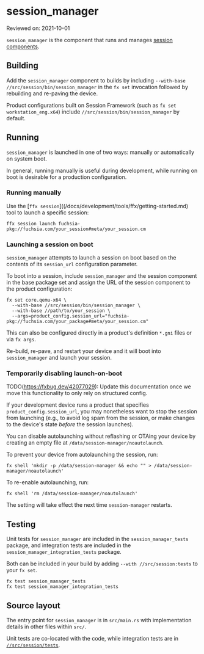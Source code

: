 # session_manager

Reviewed on: 2021-10-01

`session_manager` is the component that runs and manages [session components](glossary.session-component).

## Building

Add the `session_manager` component to builds by including `--with-base
//src/session/bin/session_manager` in the `fx set` invocation followed by
rebuilding and re-paving the device.

Product configurations built on Session Framework (such as `fx set
workstation_eng.x64`) include `//src/session/bin/session_manager` by default.

## Running

`session_manager` is launched in one of two ways: manually or automatically on
system boot.

In general, running manually is useful during development, while running on boot
is desirable for a production configuration.

### Running manually

Use the [`ffx session`]((/docs/development/tools/ffx/getting-started.md) tool
to launch a specific session:

```
ffx session launch fuchsia-pkg://fuchsia.com/your_session#meta/your_session.cm
```

### Launching a session on boot

`session_manager` attempts to launch a session on boot based on the contents of
its `session_url` configuration parameter.

To boot into a session, include `session_manager` and the session component in
the base package set and assign the URL of the session component to the product
configuration:

```
fx set core.qemu-x64 \
  --with-base //src/session/bin/session_manager \
  --with-base //path/to/your_session \
  --args=product_config.session_url="fuchsia-pkg://fuchsia.com/your_package#meta/your_session.cm"
```

This can also be configured directly in a product's definition `*.gni` files
or via `fx args`.

Re-build, re-pave, and restart your device and it will boot into
`session_manager` and launch your session.

### Temporarily disabling launch-on-boot

TODO(https://fxbug.dev/42077029): Update this documentation once we move this
functionality to only rely on structured config.

If your development device runs a product that specifies
`product_config.session_url`, you may nonetheless want to stop the session from
launching (e.g., to avoid log spam from the session, or make changes to the
device's state _before_ the session launches).

You can disable autolaunching without reflashing or OTAing your device by
creating an empty file at `/data/session-manager/noautolaunch`.

To prevent your device from autolaunching the session, run:

    fx shell 'mkdir -p /data/session-manager && echo "" > /data/session-manager/noautolaunch'

To re-enable autolaunching, run:

    fx shell 'rm /data/session-manager/noautolaunch'

The setting will take effect the next time `session-manager` restarts.

## Testing

Unit tests for `session_manager` are included in the `session_manager_tests`
package, and integration tests are included in the
`session_manager_integration_tests` package.

Both can be included in your build by adding `--with //src/session:tests` to
your `fx set`.

```
fx test session_manager_tests
fx test session_manager_integration_tests
```

## Source layout

The entry point for `session_manager` is in `src/main.rs` with implementation
details in other files within `src/`.

Unit tests are co-located with the code, while integration tests are in
[`//src/session/tests`](/src/session/tests).

[glossary.session-component]: /docs/glossary.md#session-component
